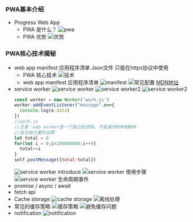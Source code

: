 
### PWA基本介绍
  * Progress Web App
    + PWA 是什么？
      ![pwa](./images/pwa.png)
    + PWA 优势
      ![优势](./images/youshi.png)    
### PWA核心技术揭秘
  * web app manifest 应用程序清单 Json文件 只能在https协议中使用
    + PWA 核心技术
      ![技术](./images/tec.png)
    + web app manifest 应用程序清单
      ![manifest](./images/manifest.png)
      ![常见配置](./images/config.png)
   [MDN地址](https://developer.mozilla.org/zh-CN/docs/Web/Manifest)
  * service worker
    ![service worker](./images/service-worker.png)
    ![service worker2](./images/service-worker2.png)
    ![service worker2](./images/web-worker.png)
    ```js
    const worker = new Worker('work.js')
    worker.addEventListener("message",e=>{
      console.log(e.data)
    })
    //work.js
    //注意：web worker是一个独立的进程，不能操作DOM和BOM
    //适合做大量的运算
    let total = 0
    for(let i = 0;i<100000000;i++){
      total+=i
    }
    self.postMessage({total:total})
    ```
    ![service worker introduce](./images/service-worker-intro.png)
    ![service worker 使用步骤](./images/service-worker-use.png)
    ![service worker 生命周期事件](./images/service-worker-life.png)    
  * promise / async / await
  * fetch api
  * Cache storage
    ![cache storage](./images/cache-storage.png)
    ![离线处理](./images/离线处理.png)
  * 常见的缓存策略
    ![缓存策略](./images/缓存策略.png)
    ![避免缓存问题](./images/避免缓存问题.png)
  * notification
    ![notification](./images/notification.png)
    
  